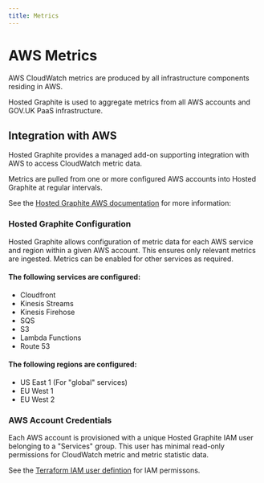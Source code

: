 ```yaml
---
title: Metrics
---
```


# AWS Metrics

AWS CloudWatch metrics are produced by all infrastructure components residing in AWS.

Hosted Graphite is used to aggregate metrics from all AWS accounts and GOV.UK PaaS infrastructure.

## Integration with AWS

Hosted Graphite provides a managed add-on supporting integration with AWS to access CloudWatch metric data.

Metrics are pulled from one or more configured AWS accounts into Hosted Graphite at regular intervals.

See the [Hosted Graphite AWS documentation](https://www.hostedgraphite.com/docs/integrationguide/ig_aws_cloudwatch.html) for more information: 

### Hosted Graphite Configuration

Hosted Graphite allows configuration of metric data for each AWS service and region within a given AWS account. This ensures only relevant metrics
are ingested. Metrics can be enabled for other services as required.

#### The following services are configured:

 - Cloudfront
 - Kinesis Streams
 - Kinesis Firehose
 - SQS
 - S3
 - Lambda Functions
 - Route 53

#### The following regions are configured:

 - US East 1 (For "global" services)
 - EU West 1
 - EU West 2

### AWS Account Credentials

Each AWS account is provisioned with a unique Hosted Graphite IAM user belonging to a "Services" group. This user
has minimal read-only permissions for CloudWatch metric and metric statistic data.

See the [Terraform IAM user defintion](https://github.com/alphagov/pay-omnibus/blob/develop/terraform/modules/aws/hosted-graphite.tf) for IAM permissons.
